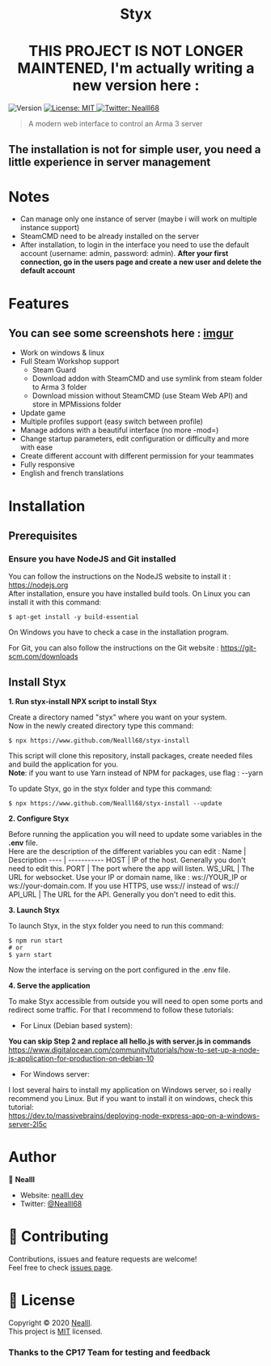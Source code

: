 <h1 align="center">Styx</h1>

<h1 align="center">THIS PROJECT IS NOT LONGER MAINTENED, I'm actually writing a new version here : <a href="https://github.com/Nealll68/styx-v2"></a></h1>

<p>
  <img alt="Version" src="https://img.shields.io/badge/version-1.0.0-blue.svg?cacheSeconds=2592000" />
  <a href="https://github.com/Nealll68/styx/blob/master/LICENCE" target="_blank" rel="noopener noreferrer">
    <img alt="License: MIT" src="https://img.shields.io/badge/License-MIT-yellow.svg" />
  </a>
  <a href="https://twitter.com/Nealll68" target="_blank" rel="noopener noreferrer">
    <img alt="Twitter: Nealll68" src="https://img.shields.io/twitter/follow/Nealll68.svg?style=social" />
  </a>
</p>

> A modern web interface to control an Arma 3 server

## The installation is not for simple user, you need a little experience in server management

# Notes

* Can manage only one instance of server (maybe i will work on multiple instance support)
* SteamCMD need to be already installed on the server
* After installation, to login in the interface you need to use the default account (username: admin, password: admin). **After your first connection, go in the users page and create a new user and delete the default account**

# Features

## You can see some screenshots here : [imgur](https://imgur.com/a/rDqVFiR)

* Work on windows & linux
* Full Steam Workshop support
  * Steam Guard
  * Download addon with SteamCMD and use symlink from steam folder to Arma 3 folder
  * Download mission without SteamCMD (use Steam Web API) and store in MPMissions folder
* Update game
* Multiple profiles support (easy switch between profile)
* Manage addons with a beautiful interface (no more -mod=)
* Change startup parameters, edit configuration or difficulty and more with ease
* Create different account with different permission for your teammates
* Fully responsive
* English and french translations

# Installation
## Prerequisites
### Ensure you have NodeJS and Git installed

You can follow the instructions on the NodeJS website to install it : https://nodejs.org<br />
After installation, ensure you have installed build tools.
On Linux you can install it with this command:
```
$ apt-get install -y build-essential
```
On Windows you have to check a case in the installation program.

For Git, you can also follow the instructions on the Git website : https://git-scm.com/downloads

## Install Styx

**1. Run styx-install NPX script to install Styx**

Create a directory named "styx" where you want on your system.<br/>Now in the newly created directory type this command:
```
$ npx https://www.github.com/Nealll68/styx-install
```
This script will clone this repository, install packages, create needed files and build the application for you.
<br/>**Note**: if you want to use Yarn instead of NPM for packages, use flag : --yarn

To update Styx, go in the styx folder and type this command:
```
$ npx https://www.github.com/Nealll68/styx-install --update
```

**2. Configure Styx**

Before running the application you will need to update some variables in the **.env** file.
<br/>Here are the description of the different variables you can edit :
Name | Description
---- | -----------
HOST | IP of the host. Generally you don't need to edit this.
PORT | The port where the app will listen.
WS_URL | The URL for websocket. Use your IP or domain name, like : ws://YOUR_IP or ws://your-domain.com. If you use HTTPS, use wss:// instead of ws://
API_URL | The URL for the API. Generally you don't need to edit this.

**3. Launch Styx**

To launch Styx, in the styx folder you need to run this command:
```
$ npm run start
# or
$ yarn start
```
Now the interface is serving on the port configured in the .env file.

**4. Serve the application**

To make Styx accessible from outside you will need to open some ports and redirect some traffic. For that I recommend to follow these tutorials:<br/>

* For Linux (Debian based system):

**You can skip Step 2 and replace all hello.js with server.js in commands**<br/>
https://www.digitalocean.com/community/tutorials/how-to-set-up-a-node-js-application-for-production-on-debian-10

* For Windows server:

I lost several hairs to install my application on Windows server, so i really recommend you Linux. But if you want to install it on windows, check this tutorial:<br/>
https://dev.to/massivebrains/deploying-node-express-app-on-a-windows-server-2l5c

# Author

👤 **Nealll**

* Website: [nealll.dev](https://nealll.dev)
* Twitter: [@Nealll68](https://twitter.com/Nealll68)

# 🤝 Contributing

Contributions, issues and feature requests are welcome!<br />Feel free to check [issues page](https://github.com/Nealll68/styx/issues). 

# 📝 License

Copyright © 2020 [Nealll](https://github.com/Nealll68).<br />
This project is [MIT](https://github.com/Nealll68/styx/blob/master/LICENCE) licensed.

### Thanks to the CP17 Team for testing and feedback
